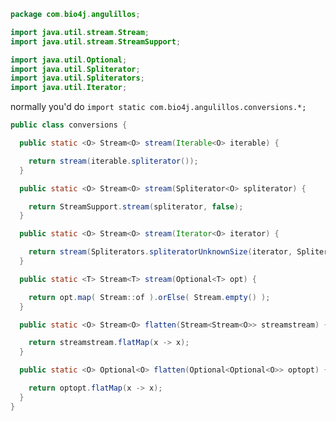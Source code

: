 
```java
package com.bio4j.angulillos;

import java.util.stream.Stream;
import java.util.stream.StreamSupport;

import java.util.Optional;
import java.util.Spliterator;
import java.util.Spliterators;
import java.util.Iterator;
```

normally you'd do `import static com.bio4j.angulillos.conversions.*;`

```java
public class conversions {

  public static <O> Stream<O> stream(Iterable<O> iterable) {

    return stream(iterable.spliterator());
  }

  public static <O> Stream<O> stream(Spliterator<O> spliterator) {

    return StreamSupport.stream(spliterator, false);
  }

  public static <O> Stream<O> stream(Iterator<O> iterator) {

    return stream(Spliterators.spliteratorUnknownSize(iterator, Spliterator.ORDERED));
  }

  public static <T> Stream<T> stream(Optional<T> opt) {

    return opt.map( Stream::of ).orElse( Stream.empty() );
  }

  public static <O> Stream<O> flatten(Stream<Stream<O>> streamstream) {

    return streamstream.flatMap(x -> x);
  }

  public static <O> Optional<O> flatten(Optional<Optional<O>> optopt) {

    return optopt.flatMap(x -> x);
  }
}

```




[main/java/com/bio4j/angulillos/AnyEdgeType.java]: AnyEdgeType.java.md
[main/java/com/bio4j/angulillos/AnyElementType.java]: AnyElementType.java.md
[main/java/com/bio4j/angulillos/AnyProperty.java]: AnyProperty.java.md
[main/java/com/bio4j/angulillos/AnyVertexType.java]: AnyVertexType.java.md
[main/java/com/bio4j/angulillos/Arity.java]: Arity.java.md
[main/java/com/bio4j/angulillos/conversions.java]: conversions.java.md
[main/java/com/bio4j/angulillos/Labeled.java]: Labeled.java.md
[main/java/com/bio4j/angulillos/QueryPredicate.java]: QueryPredicate.java.md
[main/java/com/bio4j/angulillos/TypedEdgeIndex.java]: TypedEdgeIndex.java.md
[main/java/com/bio4j/angulillos/TypedElementIndex.java]: TypedElementIndex.java.md
[main/java/com/bio4j/angulillos/TypedGraph.java]: TypedGraph.java.md
[main/java/com/bio4j/angulillos/TypedVertexIndex.java]: TypedVertexIndex.java.md
[main/java/com/bio4j/angulillos/TypedVertexQuery.java]: TypedVertexQuery.java.md
[main/java/com/bio4j/angulillos/UntypedGraph.java]: UntypedGraph.java.md
[main/java/com/bio4j/angulillos/UntypedGraphSchema.java]: UntypedGraphSchema.java.md
[test/java/com/bio4j/angulillos/Twitter.java]: ../../../../../test/java/com/bio4j/angulillos/Twitter.java.md
[test/java/com/bio4j/angulillos/TwitterGraphTestSuite.java]: ../../../../../test/java/com/bio4j/angulillos/TwitterGraphTestSuite.java.md